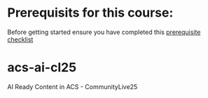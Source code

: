 # Prerequisits for this course:
Before getting started ensure you have completed this [prerequisite checklist](./pre-req.md)


# acs-ai-cl25
 AI Ready Content in ACS - CommunityLive25
